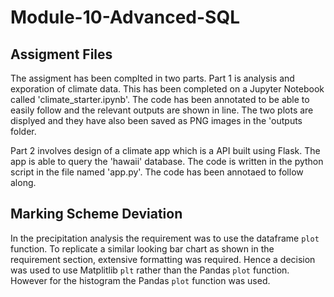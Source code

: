 # Module-10-Advanced-SQL

## Assigment Files

The assigment has been complted in two parts. Part 1 is analysis and exporation of climate data. This has been completed on a Jupyter Notebook called 'climate_starter.ipynb'. The code has been annotated to be able to easily follow and the relevant outputs are shown in line. The two plots are displyed and they have also been saved as PNG images in the 'outputs folder.

Part 2 involves design of a climate app which is a API built using Flask. The app is able to query the 'hawaii' database. The code is written in the python script in the file named 'app.py'. The code has been annotaed to follow along.

## Marking Scheme Deviation

In the precipitation analysis the requirement was to use the dataframe ```plot``` function. To replicate a similar looking bar chart as shown in the requirement section, extensive formatting was required. Hence a decision was used to use Matplitlib ```plt``` rather than the Pandas ```plot``` function. However for the histogram the Pandas ```plot``` function was used. 
